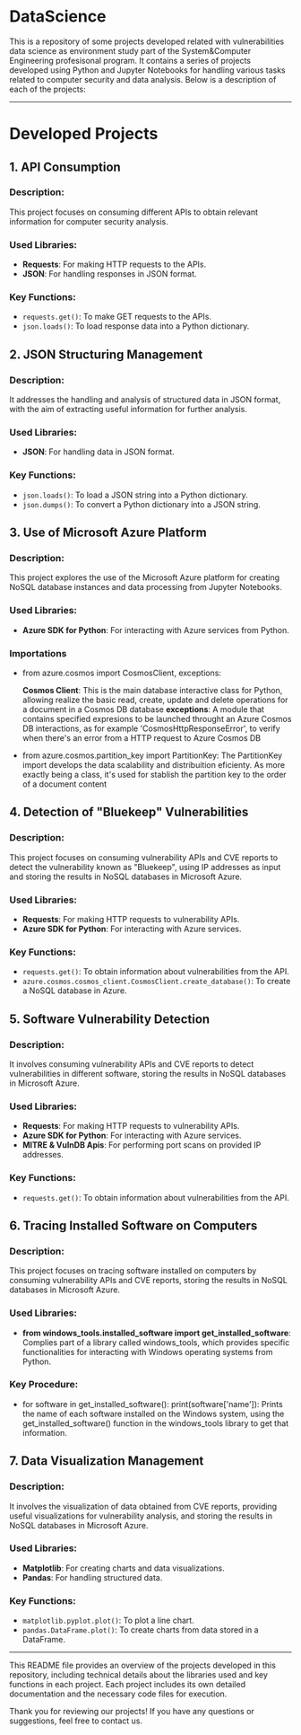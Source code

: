 # DataScience
This is a repository of some projects developed related with vulnerabilities data science as environment study part of the System&amp;Computer Engineering profesisonal program. It contains a series of projects developed using Python and Jupyter Notebooks for handling various tasks related to computer security and data analysis. Below is a description of each of the projects:


---

# Developed Projects
## 1. API Consumption

### Description:
This project focuses on consuming different APIs to obtain relevant information for computer security analysis.

### Used Libraries:
- **Requests**: For making HTTP requests to the APIs.
- **JSON**: For handling responses in JSON format.

### Key Functions:
- `requests.get()`: To make GET requests to the APIs.
- `json.loads()`: To load response data into a Python dictionary.


## 2. JSON Structuring Management
### Description:
It addresses the handling and analysis of structured data in JSON format, with the aim of extracting useful information for further analysis.

### Used Libraries:
- **JSON**: For handling data in JSON format.

### Key Functions:
- `json.loads()`: To load a JSON string into a Python dictionary.
- `json.dumps()`: To convert a Python dictionary into a JSON string.


## 3. Use of Microsoft Azure Platform
### Description:
This project explores the use of the Microsoft Azure platform for creating NoSQL database instances and data processing from Jupyter Notebooks.

### Used Libraries:
- **Azure SDK for Python**: For interacting with Azure services from Python.

### Importations
- from azure.cosmos import CosmosClient, exceptions:

  **Cosmos Client**: This is the main database interactive class for Python, allowing realize the basic read, create, update and delete operations for a document in a Cosmos DB database
  **exceptions**: A module that contains specified expresions to be launched throught an Azure Cosmos DB interactions, as for example 'CosmosHttpResponseError', to verify when there's an error from a HTTP request to Azure Cosmos DB
  
- from azure.cosmos.partition_key import PartitionKey:
  The PartitionKey import develops the data scalability and distribuition eficienty. As more exactly being a class, it's used for stablish the partition key to the order of a document content
  

## 4. Detection of "Bluekeep" Vulnerabilities

### Description:
This project focuses on consuming vulnerability APIs and CVE reports to detect the vulnerability known as "Bluekeep", using IP addresses as input and storing the results in NoSQL databases in Microsoft Azure.

### Used Libraries:
- **Requests**: For making HTTP requests to vulnerability APIs.
- **Azure SDK for Python**: For interacting with Azure services.

### Key Functions:
- `requests.get()`: To obtain information about vulnerabilities from the API.
- `azure.cosmos.cosmos_client.CosmosClient.create_database()`: To create a NoSQL database in Azure.

## 5. Software Vulnerability Detection

### Description:
It involves consuming vulnerability APIs and CVE reports to detect vulnerabilities in different software, storing the results in NoSQL databases in Microsoft Azure.

### Used Libraries:
- **Requests**: For making HTTP requests to vulnerability APIs.
- **Azure SDK for Python**: For interacting with Azure services.
- **MITRE & VulnDB Apis**: For performing port scans on provided IP addresses.

### Key Functions:
- `requests.get()`: To obtain information about vulnerabilities from the API.


## 6. Tracing Installed Software on Computers

### Description:
This project focuses on tracing software installed on computers by consuming vulnerability APIs and CVE reports, storing the results in NoSQL databases in Microsoft Azure.

### Used Libraries:
- **from windows_tools.installed_software import get_installed_software**: Complies part of a library called windows_tools, which provides specific functionalities for interacting with Windows operating systems from Python.
  
### Key Procedure:
- for software in get_installed_software():
    print(software['name']):
Prints the name of each software installed on the Windows system, using the get_installed_software() function in the windows_tools library to get that information.

## 7. Data Visualization Management

### Description:
It involves the visualization of data obtained from CVE reports, providing useful visualizations for vulnerability analysis, and storing the results in NoSQL databases in Microsoft Azure.

### Used Libraries:
- **Matplotlib**: For creating charts and data visualizations.
- **Pandas**: For handling structured data.

### Key Functions:
- `matplotlib.pyplot.plot()`: To plot a line chart.
- `pandas.DataFrame.plot()`: To create charts from data stored in a DataFrame.

---

This README file provides an overview of the projects developed in this repository, including technical details about the libraries used and key functions in each project. Each project includes its own detailed documentation and the necessary code files for execution.

Thank you for reviewing our projects! If you have any questions or suggestions, feel free to contact us.
